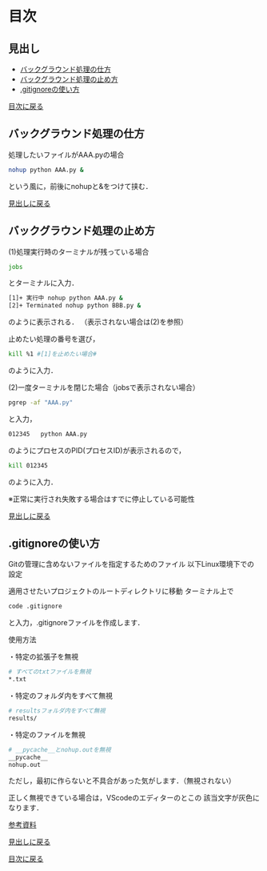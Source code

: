 # 目次

## 見出し

- [バックグラウンド処理の仕方](#バックグラウンド処理の仕方)
- [バックグラウンド処理の止め方](#バックグラウンド処理の止め方)
- [.gitignoreの使い方](#gitignoreの使い方)

[目次に戻る](../README.md)

## バックグラウンド処理の仕方
処理したいファイルがAAA.pyの場合

```bash
nohup python AAA.py &
```
という風に，前後にnohupと&をつけて挟む．

[見出しに戻る](#見出し)

## バックグラウンド処理の止め方
(1)処理実行時のターミナルが残っている場合
```bash
jobs
```
とターミナルに入力．
```bash
[1]+ 実行中 nohup python AAA.py &
[2]+ Terminated nohup python BBB.py &
```
のように表示される．
（表示されない場合は(2)を参照）


止めたい処理の番号を選び，
```bash
kill %1 #[1]を止めたい場合#
```
のように入力．


(2)一度ターミナルを閉じた場合（jobsで表示されない場合）
```bash
pgrep -af "AAA.py"
```
と入力，
```bash
012345   python AAA.py
```
のようにプロセスのPID(プロセスID)が表示されるので，

```bash
kill 012345
```
のように入力．

※正常に実行され失敗する場合はすでに停止している可能性

[見出しに戻る](#見出し)

## .gitignoreの使い方

Gitの管理に含めないファイルを指定するためのファイル
以下Linux環境下での設定

適用させたいプロジェクトのルートディレクトリに移動
ターミナル上で
```bash
code .gitignore
```
と入力，.gitignoreファイルを作成します．

使用方法

・特定の拡張子を無視
```bash
# すべてのtxtファイルを無視
*.txt
```

・特定のフォルダ内をすべて無視
```bash
# resultsフォルダ内をすべて無視
results/
```

・特定のファイルを無視
```bash
# __pycache__とnohup.outを無視
__pycache__
nohup.out
```
ただし，最初に作らないと不具合があった気がします．（無視されない）



正しく無視できている場合は，VScodeのエディターのとこの
該当文字が灰色になります．

[参考資料](https://qiita.com/inabe49/items/16ee3d9d1ce68daa9fff#:~:text=.gitignore%20%E3%81%AE%E6%9B%B8%E3%81%8D%E6%96%B9%201%20%E7%84%A1%E8%A6%96%E8%A8%AD%E5%AE%9A%E3%82%92%E8%A1%8C%E3%81%84%E3%81%9F%E3%81%84%E3%83%95%E3%82%A9%E3%83%AB%E3%83%80%E3%81%AB%20.gitignore%20%E3%81%A8%E3%81%84%E3%81%86%E5%90%8D%E5%89%8D%E3%81%A7%E3%83%86%E3%82%AD%E3%82%B9%E3%83%88%E3%83%95%E3%82%A1%E3%82%A4%E3%83%AB%E3%82%92%E4%BD%9C%E6%88%90%E3%81%99%E3%82%8B%E3%80%82%20...%202,.gitignore%20%E5%86%85%E3%81%A7%E6%8C%87%E5%AE%9A%E3%81%99%E3%82%8B%E3%80%82%203%20%E8%A8%AD%E5%AE%9A%E3%81%AE%E6%9C%89%E5%8A%B9%E7%AF%84%E5%9B%B2%E3%81%AF%20.gitignore%20%E3%83%95%E3%82%A1%E3%82%A4%E3%83%AB%E3%81%AE%E6%9C%89%E3%82%8B%E3%83%95%E3%82%A9%E3%83%AB%E3%83%80%E5%86%85%E5%85%A8%E9%83%A8%E3%80%82%204%20%E3%83%AA%E3%83%9D%E3%82%B8%E3%83%88%E3%83%AA%E3%81%AE%E3%83%AB%E3%83%BC%E3%83%88%E3%81%AB%E3%81%82%E3%82%8B%E5%BF%85%E8%A6%81%E3%81%AF%E3%81%AA%E3%81%8F%E3%80%81%E3%83%AA%E3%83%9D%E3%82%B8%E3%83%88%E3%83%AA%E5%86%85%E3%81%AB%E8%A4%87%E6%95%B0%E3%81%82%E3%81%A3%E3%81%A6%E3%82%82%E3%82%88%E3%81%84%E3%80%82)


[見出しに戻る](#見出し)

[目次に戻る](../README.md)